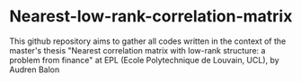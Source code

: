 # Nearest-low-rank-correlation-matrix
This github repository aims to gather all codes written in the context of the master's thesis "Nearest correlation matrix with low-rank structure: a problem from finance" at EPL (Ecole Polytechnique de Louvain, UCL), by Audren Balon  
